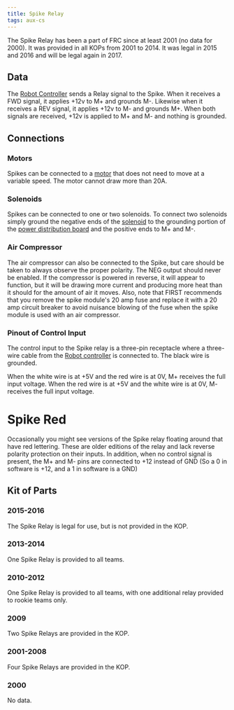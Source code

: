 ```yaml
---
title: Spike Relay
tags: aux-cs
---
```


The Spike Relay has been a part of FRC since at least 2001 (no data for 2000). It was provided in all KOPs from 2001 to 2014. It was legal in 2015 and 2016 and will be legal again in 2017.

## Data

The [Robot Controller](robot-controller) sends
a Relay signal to the Spike. When it receives a FWD signal, it applies +12v to
M+ and grounds M-. Likewise when it receives a REV signal, it applies +12v to
M- and grounds M+. When both signals are received, +12v is applied to M+ and
M- and nothing is grounded.


## Connections


### Motors

Spikes can be connected to a [motor](motor) that does not
need to move at a variable speed. The motor cannot draw more than 20A.


### Solenoids

Spikes can be connected to one or two solenoids. To connect two solenoids
simply ground the negative ends of the [solenoid](solenoid) to the grounding portion of the [power distribution board](power-distribution-board) and the positive ends to M+
and M-.


### Air Compressor

The air compressor can also be connected to the Spike, but care should be
taken to always observe the proper polarity. The NEG output should never be
enabled. If the compressor is powered in reverse, it will appear to function,
but it will be drawing more current and producing more heat than it should for
the amount of air it moves. Also, note that FIRST recommends that you remove
the spike module's 20 amp fuse and replace it with a 20 amp circuit breaker to
avoid nuisance blowing of the fuse when the spike module is used with an air
compressor.


### Pinout of Control Input

The control input to the Spike relay is a three-pin receptacle where a three-
wire cable from the [Robot controller](robot-controller) is connected to. The black wire is grounded.

When the white wire is at +5V and the red wire is at 0V, M+ receives the full
input voltage. When the red wire is at +5V and the white wire is at 0V, M-
receives the full input voltage.


#  Spike Red

Occasionally you might see versions of the Spike relay floating around that
have red lettering. These are older editions of the relay and lack reverse
polarity protection on their inputs. In addition, when no control signal is
present, the M+ and M- pins are connected to +12 instead of GND (So a 0 in
software is +12, and a 1 in software is a GND)

## Kit of Parts

### 2015-2016

The Spike Relay is legal for use, but is not provided in the KOP.

### 2013-2014

One Spike Relay is provided to all teams.

### 2010-2012

One Spike Relay is provided to all teams, with one additional relay provided to rookie teams only.

### 2009

Two Spike Relays are provided in the KOP.

### 2001-2008

Four Spike Relays are provided in the KOP.

### 2000

No data.
